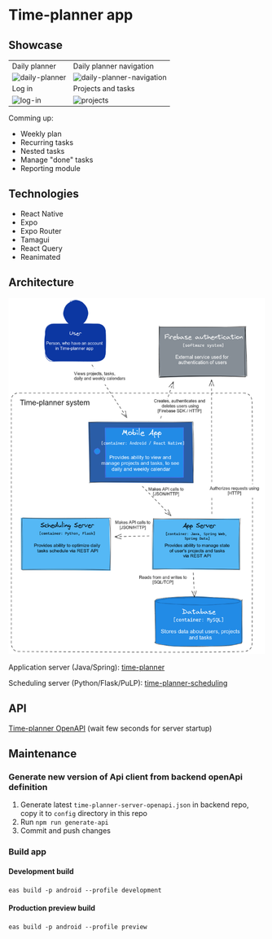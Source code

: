 # Time-planner app

## Showcase

<table>
    <tr>
        <td>Daily planner</td>
        <td>Daily planner navigation</td>
    </tr>
    <tr>
    <td><img src="docs/dailyplan.gif" alt="daily-planner" width="350"></td>
    <td><img src="docs/navigation.gif" alt="daily-planner-navigation" width="350"></td>
    </tr>  
    <tr>
        <td>Log in</td>
        <td>Projects and tasks</td>
    </tr>
    <tr>
        <td><img src="docs/login.gif" alt="log-in" width="350"></td>
        <td><img src="docs/projects.gif" alt="projects" width="350"></td>
    </tr>
</table>

Comming up:

- Weekly plan
- Recurring tasks
- Nested tasks
- Manage "done" tasks
- Reporting module

## Technologies

- React Native
- Expo
- Expo Router
- Tamagui
- React Query
- Reanimated

## Architecture

![System architecture diagram](docs/arch.png "System architecture diagram in C4 model.")

Application server (Java/Spring): [time-planner](https://github.com/erysman/time-planner)

Scheduling server (Python/Flask/PuLP): [time-planner-scheduling](https://github.com/erysman/time-planner-scheduling)

## API

[Time-planner OpenAPI](https://time-planner-ltilgqmrgq-lm.a.run.app/swagger-ui/index.html)
(wait few seconds for server startup)

## Maintenance

### Generate new version of Api client from backend openApi definition

1. Generate latest `time-planner-server-openapi.json` in backend repo, copy it to `config` directory in this repo
2. Run `npm run generate-api`
3. Commit and push changes

### Build app

#### Development build

`eas build -p android --profile development`

#### Production preview build

`eas build -p android --profile preview`